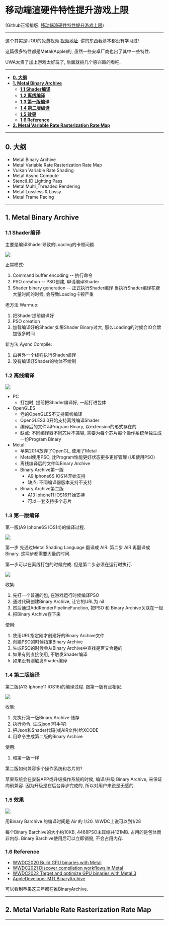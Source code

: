 移动端渲硬件特性提升游戏上限
======

(Github正常排版: [移动端渲硬件特性提升游戏上限][1])

-----------------

这个其实是UOD的免费视频 [视频地址][2]. 讲的东西我基本都没有学习过! 

这篇很多特性都是Metal(Apple)的, 虽然一些安卓厂商也出了其中一些特性.

UWA太贵了加上游戏太好玩了, 后面就挑几个感兴趣的看吧.

-----------------


<!-- @import "[TOC]" {cmd="toc" depthFrom=1 depthTo=6 orderedList=false} -->

<!-- code_chunk_output -->

- [**0. 大纲**](#0-大纲)
- [**1. Metal Binary Archive**](#1-metal-binary-archive)
  - [**1.1 Shader编译**](#11-shader编译)
  - [**1.2 离线编译**](#12-离线编译)
  - [**1.3 第一版编译**](#13-第一版编译)
  - [**1.4 第二版编译**](#14-第二版编译)
  - [**1.5 效果**](#15-效果)
  - [**1.6 Reference**](#16-reference)
- [**2. Metal Variable Rate Rasterization Rate Map**](#2-metal-variable-rate-rasterization-rate-map)

<!-- /code_chunk_output -->


-----------------

## **0. 大纲**
  + Metal Binary Archive
  + Metal Variable Rate Rasterization Rate Map
  + Vulkan Variable Rate Shading
  + Metal Async Compute
  + Stencil_ID Lighting Pass
  + Metal Multi_Threaded Rendering
  + Metal Lossless & Lossy
  + Metal Frame Pacing

-----------------

## **1. Metal Binary Archive**

### **1.1 Shader编译**

  主要是编译Shader导致的Loading的卡顿问题.

![](Images/MobileHardware_00.jpg)

正常模式:
  1. Command buffer encoding -- 执行命令
  2. PSO creation -- PSO创建, 申请编译Shader
  3. Shader binary generation -- 正式执行Shader编译
当执行Shader编译花费大量时间的时候, 会导致Loading卡顿严重

老方法 Warmup:
  1. 把Shader提前编译好
  2. PSO creation
  3. 加载编译好的Shader
如果Shader Binary过大, 那么Loading的时候会IO会增加很多时间

新方法 Aysnc Compile:
  1. 由另外一个线程执行Shader编译
  2. 没有编译好Shader的物体不绘制

### **1.2 离线编译**

![](Images/MobileHardware_01.jpg)

  + PC
    + 打包时, 提前把Shader编译好, 一起打进包体
  + OpenGLES
    + 老的OpenGLES不支持离线编译
    + OpenGLES3.0开始支持离线编译Shader
    + 编译后的文件叫Program Binary, 以extension的形式存在的
    + 缺点: 不同编译器不同芯片不兼容, 需要为每个芯片每个操作系统单独生成一份Program Binary
  + Metal:
    + 苹果2014放弃了OpenGL, 使用了Metal
    + Metal使用PSO, 比Program性能更好状态更多更好管理 (UE使用PSO)
    + 离线编译后的文件叫Binary Archive
    + Binary Archive第一版
      + A9 Iphone6S IOS14开始支持
      + 缺点: 不同编译器版本支持不支持
    + Binary Archive第二版
      + A13 Iphone11 IOS16开始支持
      + 可以一套支持多个芯片

### **1.3 第一版编译**

  第一版(A9 Iphone6S IOS14)的编译过程.

![](Images/MobileHardware_02.jpg)

  第一步 先通过Metal Shading Language 翻译成 AIR. 第二步 AIR 再翻译成 Binary. 这两步都需要大量的时间.

  第一步可以在离线打包的时候完成. 但是第二步必须在运行时执行.

![](Images/MobileHardware_03.jpg)

  收集: 
  1. 先打一个普通的包, 在游戏运行时候编译PSO
  2. 通过代码创建Binary Archive, 让它的URL为 nil
  3. 然后通过AddRenderPipelineFunction, 把PSO 和 Binary Archive关联在一起
  4. 把Binary Archive存下来

  使用:
  1. 使用URL指定刚才创建好的Binary Archive文件
  2. 创建PSO的时候指定Binary Archive
  3. 生成PSO的时候会从Binary Archive中查找是否又合适的
  4. 如果有则直接使用, 不触发Shader编译
  5. 如果没有则触发Shader编译

### **1.4 第二版编译**

  第二版(A13 Iphone11 IOS16)的编译过程. 跟第一版有点相似.

![](Images/MobileHardware_04.jpg)

  收集:
  1. 先执行第一版Binary Archive 储存
  2. 执行命令, 生成json(可手写)
  3. 把Json和Shader代码(或AIR文件)给XCODE
  4. 用命令生成第二版的Binary Archive

  使用:
  1. 和第一版一样

  第二版如何兼容多个操作系统和芯片的?
  
  苹果系统会在安装APP或升级操作系统的时候, 编译/升级 Binary Archive, 来保证向前兼容. 因为升级是在后台异步完成的, 所以对用户来说是无感的.

### **1.5 效果**

![](Images/MobileHardware_05.jpg)

用Binary Barchive 的编译时间是 Air 的 1/20. WWDC上说可以到1/28

每个Binary Barchive的大小约10KB, 4468PSO未压缩共121MB. 占用的是包体而非内存. Binary Barchive使用后可以立即销毁, 不会占用内存.

### **1.6 Reference**
  
  + [WWDC2020 Build GPU binaries with Metal][3]
  + [WWDC2021 Discover compilation workflows in Metal][4]
  + [WWDC2022 Target and optimize GPU binaries with Metal 3][4]
  + [AppleDeveloper MTLBinaryArchive][5]

可以看到苹果这三年都在推BinaryArchive.

-----------------

## **2. Metal Variable Rate Rasterization Rate Map**

-----------------

[1]:https://github.com/HHHHHHHHHHHHHHHHHHHHHCS/MyStudyNote/
[2]:https://www.bilibili.com/video/BV1aW4y1x7CA
[3]:https://developer.apple.com/videos/play/wwdc2020/10615
[4]:https://developer.apple.com/videos/play/wwdc2021/10229
[5]:https://developer.apple.com/videos/play/wwdc2022/10102
[6]:https://developer.apple.com/documentation/metal/mtlbinaryarchive?language=objc